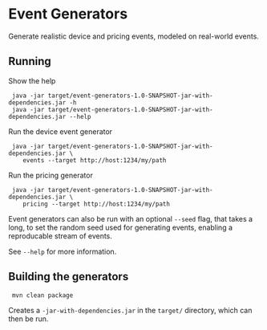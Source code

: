# Event Generators

Generate realistic device and pricing events, modeled on real-world events.

## Running

Show the help
```
 java -jar target/event-generators-1.0-SNAPSHOT-jar-with-dependencies.jar -h
 java -jar target/event-generators-1.0-SNAPSHOT-jar-with-dependencies.jar --help
```

Run the device event generator

```
 java -jar target/event-generators-1.0-SNAPSHOT-jar-with-dependencies.jar \
    events --target http://host:1234/my/path
````

Run the pricing generator

```
 java -jar target/event-generators-1.0-SNAPSHOT-jar-with-dependencies.jar \
    pricing --target http://host:1234/my/path
````

Event generators can also be run with an optional `--seed` flag, that takes a long, to set the 
random seed used for generating events, enabling a reproducable stream of events.

See `--help` for more information.

## Building the generators

```
 mvn clean package
```

Creates a `-jar-with-dependencies.jar` in the `target/` directory, which can then be run.
